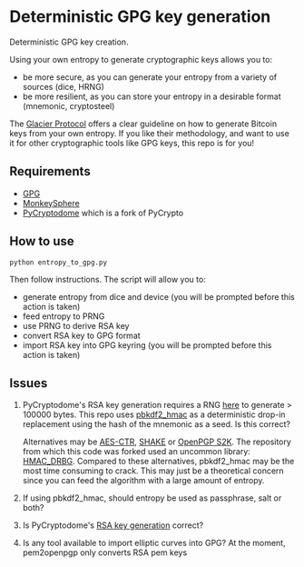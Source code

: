 Deterministic GPG key generation
=============================

Deterministic GPG key creation.  

Using your own entropy to generate cryptographic keys allows you to:
- be more secure, as you can generate your entropy from a variety of sources (dice, HRNG)
- be more resilient, as you can store your entropy in a desirable format (mnemonic, cryptosteel)

The [Glacier Protocol](https://glacierprotocol.org/) offers a clear guideline on how to generate Bitcoin keys from your own entropy.
If you like their methodology, and want to use it for other cryptographic tools like GPG keys, this repo is for you!

Requirements
------------

- [GPG](http://gnupg.org)
- [MonkeySphere](http://web.monkeysphere.info/)
- [PyCryptodome](https://github.com/Legrandin/pycryptodome) which is a fork of PyCrypto

How to use
----------

    python entropy_to_gpg.py

Then follow instructions. The script will allow you to:
- generate entropy from dice and device (you will be prompted before this action is taken)
- feed entropy to PRNG
- use PRNG to derive RSA key
- convert RSA key to GPG format
- import RSA key into GPG keyring (you will be prompted before this action is taken)

Issues
------

1. PyCryptodome's RSA key generation requires a RNG [here](https://github.com/Legrandin/pycryptodome/blob/master/lib/Crypto/Random/__init__.py) to generate > 100000 bytes. This repo uses [pbkdf2_hmac](https://docs.python.org/2/library/hashlib.html#key-derivation) as a deterministic drop-in replacement using the hash of the mnemonic as a seed. Is this correct?

   Alternatives may be [AES-CTR](https://pycryptodome.readthedocs.io/en/latest/src/cipher/aes.html), [SHAKE](https://docs.python.org/3/library/hashlib.html#shake-variable-length-digests) or [OpenPGP S2K](https://tools.ietf.org/html/rfc4880#section-3.7). The repository from which this code was forked used an uncommon library: [HMAC_DRBG](https://github.com/fpgaminer/python-hmac-drbg/tree/aa09924419266a6ad478022ae3da32eab4587c8f).
   Compared to these alternatives, pbkdf2_hmac may be the most time consuming to crack. This may just be a theoretical concern since you can feed the algorithm with a large amount of entropy.
   
2. If using pbkdf2_hmac, should entropy be used as passphrase, salt or both?
2. Is PyCryptodome's [RSA key generation](https://github.com/Legrandin/pycryptodome/blob/master/lib/Crypto/PublicKey/RSA.py#L390) correct? 
3. Is any tool available to import elliptic curves into GPG? At the moment, pem2openpgp only converts RSA pem keys

